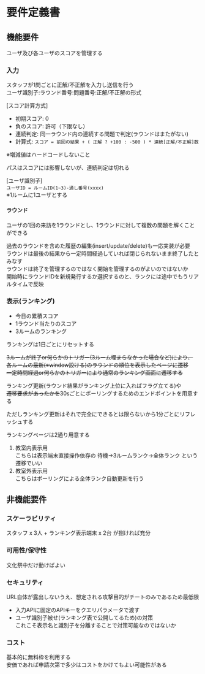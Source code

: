 # 要件定義書

## 機能要件

ユーザ及び各ユーザのスコアを管理する

### 入力

スタッフが1問ごとに正解/不正解を入力し送信を行う  
ユーザ識別子:ラウンド番号:問題番号:正解/不正解の形式

[スコア計算方式]

- 初期スコア: 0
- 負のスコア: 許可（下限なし）
- 連続判定: 同一ラウンド内の連続する問題で判定(ラウンドはまたがない)
- 計算式: `スコア = 前回の結果 + ( 正解 ? +100 : -500 ) * 連続[正解/不正解]数`

※増減値はハードコードしないこと

パスはスコアには影響しないが、連続判定は切れる

[ユーザ識別子]  
`ユーザID = ルームID(1~3)-通し番号(xxxx)`  
※1ルームに1ユーザとする

#### ラウンド

ユーザの1回の来訪を1ラウンドとし、1ラウンドに対して複数の問題を解くことができる

過去のラウンドを含めた履歴の編集(insert/update/delete)も一応実装が必要  
ラウンドは最後の結果から一定時間経過していれば閉じられないまま終了したとみなす  
ラウンドは終了を管理するのではなく開始を管理するのがよいのではないか  
開始時にラウンドIDを新規発行するか選択するのと、ランクには途中でもうリアルタイムで反映

### 表示(ランキング)

- 今日の累積スコア
- 1ラウンド当たりのスコア
- 3ルームのランキング

ランキングは1日ごとにリセットする

~~3ルームが終了or何らかのトリガー(3ルーム埋まらなかった場合など)により、~~  
~~各ルームの最新(※window設ける)のラウンドの順位を表示したページに遷移~~  
~~一定時間経過or何らかのトリガーにより通常のランキング画面に遷移する~~

ランキング更新(ラウンド結果がランキング上位に入ればフラグ立てる)や  
~~遷移要求があったかを~~30sごとにポーリングするためのエンドポイントを用意する

ただしランキング更新はそれで完全にできるとは限らないから1分ごとにリフレッシュする

ランキングページは2通り用意する

1. 教室内表示用  
   こちらは表示端末直接操作依存の 待機→3ルームランク→全体ランク という遷移でいい
2. 教室外表示用  
   こちらはポーリングによる全体ランク自動更新を行う

## 非機能要件

### スケーラビリティ

スタッフ x 3人 + ランキング表示端末 x 2台 が捌ければ充分

### 可用性/保守性

文化祭中だけ動けばよい

### セキュリティ

URL自体が露出しないうえ、想定される攻撃目的がチートのみであるため最低限

- 入力APIに固定のAPIキーをクエリパラメータで渡す
- ユーザ識別子被せ(ランキング表で公開してるため)の対策  
  これこそ表示名と識別子を分離することで対策可能なのではないか

### コスト

基本的に無料枠を利用する  
安価であれば申請次第で多少はコストをかけてもよい可能性がある
